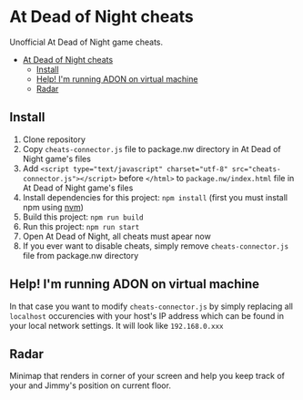 # At Dead of Night cheats

Unofficial At Dead of Night game cheats.

- [At Dead of Night cheats](#at-dead-of-night-cheats)
  - [Install](#install)
  - [Help! I'm running ADON on virtual machine](#help-im-running-adon-on-virtual-machine)
  - [Radar](#radar)

## Install

1. Clone repository
2. Copy `cheats-connector.js` file to package.nw directory in At Dead of Night game's files
3. Add `<script type="text/javascript" charset="utf-8" src="cheats-connector.js"></script>` before `</html>` to `package.nw/index.html` file in At Dead of Night game's files
4. Install dependencies for this project: `npm install` (first you must install npm using [nvm](https://nvm.sh))
5. Build this project: `npm run build`
6. Run this project: `npm run start`
7. Open At Dead of Night, all cheats must apear now
8. If you ever want to disable cheats, simply remove `cheats-connector.js` file from package.nw directory

## Help! I'm running ADON on virtual machine

In that case you want to modify `cheats-connector.js` by simply replacing all `localhost` occurencies with your host's IP address which can be found in your local network settings. It will look like `192.168.0.xxx`

## Radar

Minimap that renders in corner of your screen and help you keep track of your and Jimmy's position on current floor.

